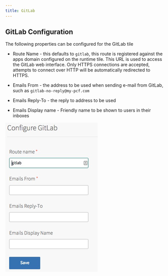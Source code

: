 ```yaml
---
title: GitLab
---
```


## GitLab Configuration

The following properties can be configured for the GitLab tile

* Route Name - this defaults to `gitlab`, this route is registered against the apps domain configured on the runtime tile. This URL is used to access the GitLab web interface. Only HTTPS connections are accepted, attempts to connect over HTTP will be automatically redirected to HTTPS. 

* Emails From - the address to be used when sending e-mail from GitLab, such as `gitlab-no-reply@my-pcf.com`

* Emails Reply-To - the reply to address to be used

* Emails Display name - Friendly name to be shown to users in their inboxes

![Image of OpsManager GitLab configuration](config.jpeg)
